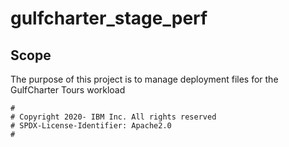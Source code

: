# gulfcharter_stage_perf

## Scope

The purpose of this project is to manage deployment files for the GulfCharter Tours workload


```text
#
# Copyright 2020- IBM Inc. All rights reserved
# SPDX-License-Identifier: Apache2.0
#
```

